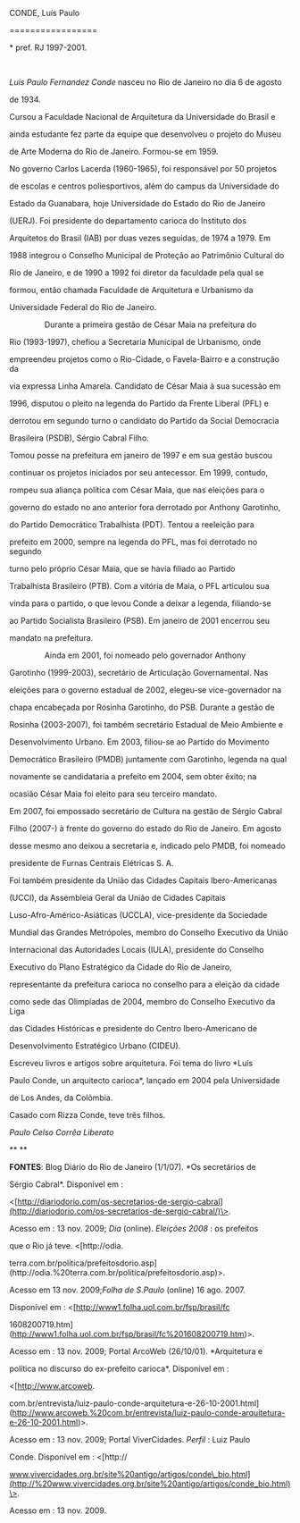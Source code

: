CONDE, Luís Paulo

=================



\* pref. RJ 1997-2001.



 



*Luís Paulo Fernandez Conde* nasceu no Rio de Janeiro no dia 6 de agosto

de 1934.



Cursou a Faculdade Nacional de Arquitetura da Universidade do Brasil e

ainda estudante fez parte da equipe que desenvolveu o projeto do Museu

de Arte Moderna do Rio de Janeiro. Formou-se em 1959.



No governo Carlos Lacerda (1960-1965), foi responsável por 50 projetos

de escolas e centros poliesportivos, além do campus da Universidade do

Estado da Guanabara, hoje Universidade do Estado do Rio de Janeiro

(UERJ). Foi presidente do departamento carioca do Instituto dos

Arquitetos do Brasil (IAB) por duas vezes seguidas, de 1974 a 1979. Em

1988 integrou o Conselho Municipal de Proteção ao Patrimônio Cultural do

Rio de Janeiro, e de 1990 a 1992 foi diretor da faculdade pela qual se

formou, então chamada Faculdade de Arquitetura e Urbanismo da

Universidade Federal do Rio de Janeiro.



                Durante a primeira gestão de César Maia na prefeitura do

Rio (1993-1997), chefiou a Secretaria Municipal de Urbanismo, onde

empreendeu projetos como o Rio-Cidade, o Favela-Bairro e a construção da

via expressa Linha Amarela. Candidato de César Maia à sua sucessão em

1996, disputou o pleito na legenda do Partido da Frente Liberal (PFL) e

derrotou em segundo turno o candidato do Partido da Social Democracia

Brasileira (PSDB), Sérgio Cabral Filho.



Tomou posse na prefeitura em janeiro de 1997 e em sua gestão buscou

continuar os projetos iniciados por seu antecessor. Em 1999, contudo,

rompeu sua aliança política com César Maia, que nas eleições para o

governo do estado no ano anterior fora derrotado por Anthony Garotinho,

do Partido Democrático Trabalhista (PDT). Tentou a reeleição para

prefeito em 2000, sempre na legenda do PFL, mas foi derrotado no segundo

turno pelo próprio César Maia, que se havia filiado ao Partido

Trabalhista Brasileiro (PTB). Com a vitória de Maia, o PFL articulou sua

vinda para o partido, o que levou Conde a deixar a legenda, filiando-se

ao Partido Socialista Brasileiro (PSB). Em janeiro de 2001 encerrou seu

mandato na prefeitura.



                Ainda em 2001, foi nomeado pelo governador Anthony

Garotinho (1999-2003), secretário de Articulação Governamental. Nas

eleições para o governo estadual de 2002, elegeu-se vice-governador na

chapa encabeçada por Rosinha Garotinho, do PSB. Durante a gestão de

Rosinha (2003-2007), foi também secretário Estadual de Meio Ambiente e

Desenvolvimento Urbano. Em 2003, filiou-se ao Partido do Movimento

Democrático Brasileiro (PMDB) juntamente com Garotinho, legenda na qual

novamente se candidataria a prefeito em 2004, sem obter êxito; na

ocasião César Maia foi eleito para seu terceiro mandato.



Em 2007, foi empossado secretário de Cultura na gestão de Sérgio Cabral

Filho (2007-) à frente do governo do estado do Rio de Janeiro. Em agosto

desse mesmo ano deixou a secretaria e, indicado pelo PMDB, foi nomeado

presidente de Furnas Centrais Elétricas S. A.



Foi também presidente da União das Cidades Capitais Ibero-Americanas

(UCCI), da Assembleia Geral da União de Cidades Capitais

Luso-Afro-Américo-Asiáticas (UCCLA), vice-presidente da Sociedade

Mundial das Grandes Metrópoles, membro do Conselho Executivo da União

Internacional das Autoridades Locais (IULA), presidente do Conselho

Executivo do Plano Estratégico da Cidade do Rio de Janeiro,

representante da prefeitura carioca no conselho para a eleição da cidade

como sede das Olimpíadas de 2004, membro do Conselho Executivo da Liga

das Cidades Históricas e presidente do Centro Ibero-Americano de

Desenvolvimento Estratégico Urbano (CIDEU).



Escreveu livros e artigos sobre arquitetura. Foi tema do livro *Luís

Paulo Conde, un arquitecto carioca*, lançado em 2004 pela Universidade

de Los Andes, da Colômbia.



Casado com Rizza Conde, teve três filhos.



*Paulo Celso Corrêa Liberato*



** **



**FONTES**: Blog Diário do Rio de Janeiro (1/1/07). *Os secretários de

Sérgio Cabral*. Disponível em :

\<[http://diariodorio.com/os-secretarios-de-sergio-cabral](http://diariodorio.com/os-secretarios-de-sergio-cabral/)\>.

Acesso em : 13 nov. 2009; *Dia* (online). *Eleições 2008* : os prefeitos

que o Rio já teve. \<[http://odia.

terra.com.br/politica/prefeitosdorio.asp](http://odia.%20terra.com.br/politica/prefeitosdorio.asp)\>.

Acesso em 13 nov. 2009;*Folha de S.Paulo* (online) 16 ago. 2007.

Disponível em : \<[http://www1.folha.uol.com.br/fsp/brasil/fc

1608200719.htm](http://www1.folha.uol.com.br/fsp/brasil/fc%201608200719.htm)\>.

Acesso em : 13 nov. 2009; Portal ArcoWeb (26/10/01). *Arquitetura e

política no discurso do ex-prefeito carioca*. Disponível em :

\<[http://www.arcoweb.

com.br/entrevista/luiz-paulo-conde-arquitetura-e-26-10-2001.html](http://www.arcoweb.%20com.br/entrevista/luiz-paulo-conde-arquitetura-e-26-10-2001.html)\>.

Acesso em : 13 nov. 2009; Portal ViverCidades. *Perfil* : Luiz Paulo

Conde. Disponível em : \<[http://

www.vivercidades.org.br/site%20antigo/artigos/conde\_bio.html](http://%20www.vivercidades.org.br/site%20antigo/artigos/conde_bio.html)\>.

Acesso em : 13 nov. 2009.

